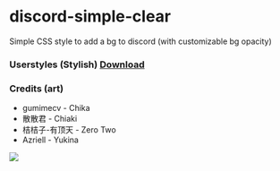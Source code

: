 # discord-simple-clear
Simple CSS style to add a bg to discord (with customizable bg opacity)

### Userstyles (Stylish) <a href="https://userstyles.org/styles/175085/discord-simple-clear">Download</a>

### Credits (art)
- gumimecv - Chika
- 散散君 - Chiaki
- 桔桔子-有顶天 - Zero Two
- Azriell - Yukina

<img src="https://userstyles.org/style_screenshots/175085_after.jpeg?r=1569288139"/>
